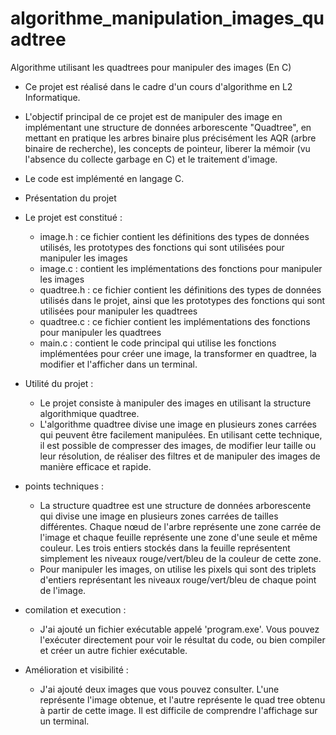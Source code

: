 # algorithme_manipulation_images_quadtree
Algorithme utilisant les quadtrees pour manipuler des images (En C)

- Ce projet est réalisé dans le cadre d'un cours d'algorithme en L2 Informatique.

- L'objectif principal de ce projet est de manipuler des image en implémentant une structure de données arborescente "Quadtree",
en mettant en pratique les arbres binaire plus précisément les AQR (arbre binaire de recherche), les concepts de pointeur, liberer la mémoir
(vu l'absence du collecte garbage en C) et le traitement d'image.

- Le code est implémenté en langage C.

* Présentation du projet
- Le projet est constitué :

  - image.h : ce fichier contient les définitions des types de données utilisés, les prototypes des fonctions qui sont utilisées pour manipuler les images
  - image.c : contient les implémentations des fonctions pour manipuler les images
  - quadtree.h : ce fichier contient les définitions des types de données utilisés dans le projet, ainsi que les prototypes 
des fonctions qui sont utilisées pour manipuler les quadtrees
  - quadtree.c : ce fichier contient les implémentations des fonctions pour manipuler les quadtrees
  - main.c : contient le code principal qui utilise les fonctions implémentées pour créer une image, 
la transformer en quadtree, la modifier et l'afficher dans un terminal.

* Utilité du projet :
  - Le projet consiste à manipuler des images en utilisant la structure algorithmique quadtree. 
  - L'algorithme quadtree divise une image en plusieurs zones carrées qui peuvent être facilement manipulées. 
En utilisant cette technique, il est possible de compresser des images,
de modifier leur taille ou leur résolution, de réaliser des filtres et de manipuler des images de manière efficace et rapide.

* points techniques :
  - La structure quadtree est une structure de données arborescente qui divise une image en plusieurs zones 
carrées de tailles différentes. Chaque nœud de l'arbre représente une zone carrée de l'image et chaque feuille 
représente une zone d'une seule et même couleur. Les trois entiers stockés dans la feuille représentent simplement 
les niveaux rouge/vert/bleu de la couleur de cette zone.
  - Pour manipuler les images, on utilise les pixels qui sont des triplets d'entiers représentant les niveaux rouge/vert/bleu de chaque point de l'image.

* comilation et execution : 
  - J'ai ajouté un fichier exécutable appelé 'program.exe'. 
Vous pouvez l'exécuter directement pour voir le résultat du code, ou bien compiler et créer un autre fichier exécutable.

* Amélioration et visibilité : 
  - J'ai ajouté deux images que vous pouvez consulter. L'une représente l'image obtenue, et l'autre représente le quad tree obtenu à partir de cette image. Il est difficile de comprendre l'affichage sur un terminal.
